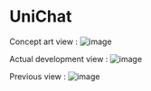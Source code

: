 # UniChat

Concept art view :
![image](https://github.com/HugoTby/UniChat/assets/97984737/a52f31a4-abbb-4ebd-882f-a37b6bdc3824)

Actual development view :
![image](https://github.com/HugoTby/UniChat/assets/97984737/a391bd53-7614-46e4-bd4f-d98e8eb04d2b)

Previous view :
![image](https://user-images.githubusercontent.com/97984737/236835377-24e06f71-ee76-4833-9a8a-3149eb4f1cb5.png)
